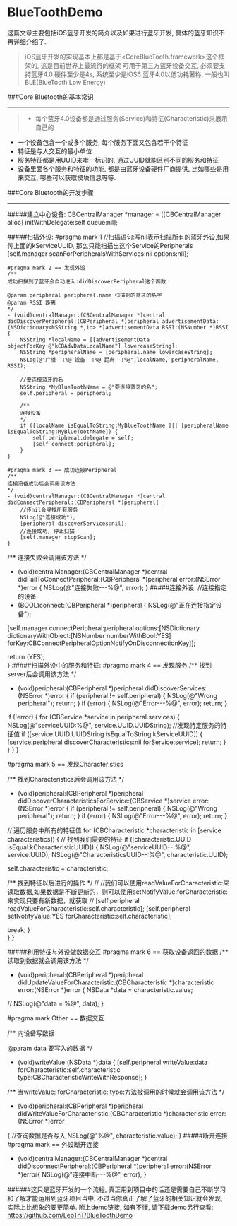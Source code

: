 # BlueToothDemo

这篇文章主要包括iOS蓝牙开发的简介以及如果进行蓝牙开发, 具体的蓝牙知识不再详细介绍了.
>iOS蓝牙开发的实现基本上都是基于<CoreBlueTooth.framework>这个框架的, 这是目前世界上最流行的框架
可用于第三方蓝牙设备交互, 必须要支持蓝牙4.0
硬件至少是4s, 系统至少是iOS6
蓝牙4.0以低功耗著称, 一般也叫BLE(BlueTooth Low Energy)

###Core Bluetooth的基本常识
***
>* 每个蓝牙4.0设备都是通过服务(Service)和特征(Characteristic)来展示自己的
*  一个设备包含一个或多个服务, 每个服务下面又包含若干个特征
*  特征是与人交互的最小单位
*  服务特征都是用UUID来唯一标识的, 通过UUID就能区别不同的服务和特征
*  设备里面各个服务和特征的功能, 都是由蓝牙设备硬件厂商提供, 比如哪些是用来交互, 哪些可以获取模块信息等等.

###Core Bluetooth的开发步骤
***
#####建立中心设备:
    CBCentralManager *manager = [[CBCentralManager alloc] initWithDelegate:self queue:nil];

#####扫描外设:
    #pragma mark 1
//扫描语句:写nil表示扫描所有的蓝牙外设,如果传上面的kServiceUUID, 那么只能扫描出这个Service的Peripherals
    [self.manager scanForPeripheralsWithServices:nil options:nil];

    #pragma mark 2 == 发现外设
    /**
    成功扫描到了蓝牙会自动进入:didDiscoverPeripheral这个函数

    @param peripheral peripheral.name 扫描到的蓝牙的名字
    @param RSSI 距离
    */
    - (void)centralManager:(CBCentralManager *)central didDiscoverPeripheral:(CBPeripheral *)peripheral advertisementData:(NSDictionary<NSString *,id> *)advertisementData RSSI:(NSNumber *)RSSI
    {
        NSString *localName = [[advertisementData objectForKey:@"kCBAdvDataLocalName"] lowercaseString];
        NSString *peripheralName = [peripheral.name lowercaseString];
        NSLog(@"广播--:%@ 设备--:%@ 距离--:%@",localName, peripheralName, RSSI);

        //要连接蓝牙的名
        NSString *MyBlueToothName = @"要连接蓝牙的名";
        self.peripheral = peripheral;

        /**
        连接设备
        */
        if ([localName isEqualToString:MyBlueToothName ]|| [peripheralName isEqualToString:MyBlueToothName]) {
            self.peripheral.delegate = self;
            [self connect:peripheral];
        }
    }

    #pragma mark 3 == 成功连接Peripheral
    /**
    连接设备成功后会调用该方法
    */
    - (void)centralManager:(CBCentralManager *)central didConnectPeripheral:(CBPeripheral *)peripheral{
        //传nil会寻找所有服务
        NSLog(@"连接成功");
        [peripheral discoverServices:nil];
        //连接成功, 停止扫描
        [self.manager stopScan];
    }

/**
连接失败会调用该方法
*/
- (void)centralManager:(CBCentralManager *)central didFailToConnectPeripheral:(CBPeripheral *)peripheral error:(NSError *)error
{
NSLog(@"连接失败---%@", error);
}
#####连接外设:
//连接指定的设备
- (BOOL)connect:(CBPeripheral *)peripheral
{
NSLog(@"正在连接指定设备");

[self.manager connectPeripheral:peripheral options:[NSDictionary dictionaryWithObject:[NSNumber numberWithBool:YES] forKey:CBConnectPeripheralOptionNotifyOnDisconnectionKey]];

return (YES);  
}
#####扫描外设中的服务和特征:
#pragma mark 4 == 发现服务
/**
找到server后会调用该方法
*/
- (void)peripheral:(CBPeripheral *)peripheral didDiscoverServices:(NSError *)error
{ 
if (peripheral != self.peripheral) {
NSLog(@"Wrong peripheral");
return;
}
if (error) {
NSLog(@"Error---%@", error);
return;
}

if (!error) {
for (CBService *service in peripheral.services) {
NSLog(@"serviceUUID:%@", service.UUID.UUIDString);
//发现特定服务的特征值
if ([service.UUID.UUIDString isEqualToString:kServiceUUID]) {
[service.peripheral discoverCharacteristics:nil forService:service];
return;
}
}
}
}

#pragma mark 5 == 发现Characteristics

/**
找到Characteristics后会调用该方法
*/
- (void)peripheral:(CBPeripheral *)peripheral didDiscoverCharacteristicsForService:(CBService *)service error:(NSError *)error
{
if (peripheral != self.peripheral) {
NSLog(@"Wrong peripheral");
return;
}
if (error) {
NSLog(@"Error---%@", error);
return;
}

// 遍历服务中所有的特征值
for (CBCharacteristic *characteristic in [service characteristics])
{
// 找到我们需要的特征
if ([characteristic.UUID isEqual:kCharacteristicUUID])
{
NSLog(@"serviceUUID--:%@", service.UUID);
NSLog(@"CharacteristicsUUID--:%@", characteristic.UUID);

self.characteristic = characteristic;

/**
找到特征以后进行的操作
*/
//            //我们可以使用readValueForCharacteristic:来读取数据,如果数据是不断更新的，则可以使用setNotifyValue:forCharacteristic:来实现只要有新数据，就获取
//            [self.peripheral readValueForCharacteristic:self.characteristic];
[self.peripheral setNotifyValue:YES forCharacteristic:self.characteristic];


break;
}  
}
}

#####利用特征与外设做数据交互
#pragma mark 6 == 获取设备返回的数据
/**
读取到数据就会调用该方法
*/
- (void)peripheral:(CBPeripheral *)peripheral didUpdateValueForCharacteristic:(CBCharacteristic *)characteristic error:(NSError *)error
{
NSData *data = characteristic.value;

//
NSLog(@"data = %@", data);
}

#pragma mark Other == 数据交互

/**
向设备写数据

@param data 要写入的数据
*/
- (void)writeValue:(NSData *)data
{
[self.peripheral writeValue:data forCharacteristic:self.characteristic type:CBCharacteristicWriteWithResponse];
}

/**
当writeValue: forCharacteristic: type:方法被调用的时候就会调用该方法
*/
- (void)peripheral:(CBPeripheral *)peripheral didWriteValueForCharacteristic:(CBCharacteristic *)characteristic error:(NSError *)error

{
//查询数据是否写入
NSLog(@"%@", characteristic.value);
}
#####断开连接
#pragma mark == 外设断开连接
- (void)centralManager:(CBCentralManager *)central didDisconnectPeripheral:(CBPeripheral *)peripheral error:(NSError *)error{
NSLog(@"连接中断---%@", error);
}


######这只是蓝牙开发的一个流程, 真正用到项目中的话还是需要自己不断学习和了解才能运用到蓝牙项目当中. 不过当你真正了解了蓝牙的相关知识就会发现, 实际上比想象的要更简单.
附上demo链接, 如有不懂, 请下载demo另行查看:
https://github.com/LeoTnT/BlueToothDemo
